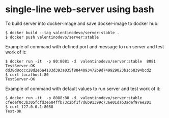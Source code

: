 # single-line web-server using bash


To build server into docker-image and save docker-image to docker hub:
```
$ docker build --tag valentinodevo/server:stable .
$ docker push valentinodevo/server:stable
```

Example of command with defined port and message to run server and test work of it:
```
$ docker run -it  -p 80:8081 -d  valentinodevo/server:stable  8081 TestServer-OK
dd38d8cccc28d2e5a4103d393a035f8844093472b9d749929023b1c68394bcd2
$ curl localhost:80
TestServer-OK
```

Example of command with default values to run server and test work of it:
```
$ docker run -it  -p 8088:80 -d  valentinodevo/server:stable
cfedef0c3b305fcfd3e684ffb73c2bf1f7d6b91399c736e01dab3adef97ee201
$ curl 127.0.0.1:8088
Test-OK
```
